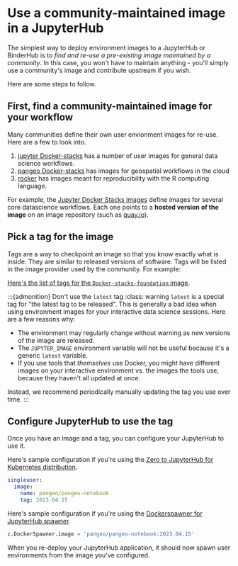 # Use a community-maintained image in a JupyterHub

The simplest way to deploy environment images to a JupyterHub or BinderHub is to _find and re-use a pre-existing image maintained by a community_. In this case, you won't have to maintain anything - you'll simply use a community's image and contribute upstream if you wish.

Here are some steps to follow.

## First, find a community-maintained image for your workflow

Many communities define their own user envionment images for re-use. Here are a few to look into.

1. [jupyter Docker-stacks](https://jupyter-docker-stacks.readthedocs.io/) has a number of user images for general data science workflows.
2. [pangeo Docker-stacks](https://github.com/pangeo-data/pangeo-docker-images) has images for geospatial workflows in the cloud
3. [rocker](https://rocker-project.org/) has images meant for reproducibility with the R computing language.

For example, the [Jupyter Docker Stacks images](https://jupyter-docker-stacks.readthedocs.io/en/latest/using/selecting.html#core-stacks) define images for several core datascience workflows. Each one points to a **hosted version of the image** on an image repository (such as [quay.io](https://quay.io)).

## Pick a tag for the image

Tags are a way to checkpoint an image so that you know exactly what is inside. They are similar to released versions of software. Tags will be listed in the image provider used by the community. For example:

[Here's the list of tags for the `Docker-stacks-foundation` image](https://quay.io/repository/jupyter/docker-stacks-foundation?tab=tags).

:::{admonition} Don't use the `latest` tag
:class: warning
`latest` is a special tag for "the latest tag to be released". This is generally a bad idea when using environment images for your interactive data science sessions. Here are a few reasons why:

- The environment may regularly change without warning as new versions of the image are released.
- The `JUPYTER_IMAGE` environment variable will not be useful because it's a generic `latest` variable.
- If you use tools that _themselves_ use Docker, you might have different images on your interactive environment vs. the images the tools use, because they haven't all updated at once.

Instead, we recommend periodically manually updating the tag you use over time.
:::

## Configure JupyterHub to use the tag

Once you have an image and a tag, you can configure your JupyterHub to use it.

Here's sample configuration if you're using the [Zero to JupyterHub for Kubernetes distribution](https://z2jh.jupyter.org).

```yaml
singleuser:
  image:
    name: pangeo/pangeo-notebook
    tag: 2023.04.15
```

Here's sample configuration if you're using the [Dockerspawner for JupyterHub spawner](https://jupyterhub-dockerspawner.readthedocs.io/en/latest/).

```python
c.DockerSpawner.image = 'pangeo/pangeo-notebook:2023.04.15'
```

When you re-deploy your JupyterHub application, it should now spawn user environments from the image you've configured.
